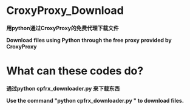 CroxyProxy_Download
=
**用python通过CroxyProxy的免费代理下载文件**

**Download files using Python through the free proxy provided by CroxyProxy**

What can these codes do?
=
**通过python cpfrx_downloader.py <Target URL> <Local save path>来下载东西**

**Use the command "python cpfrx_downloader.py <Target URL> <Local save path>" to download files.**
